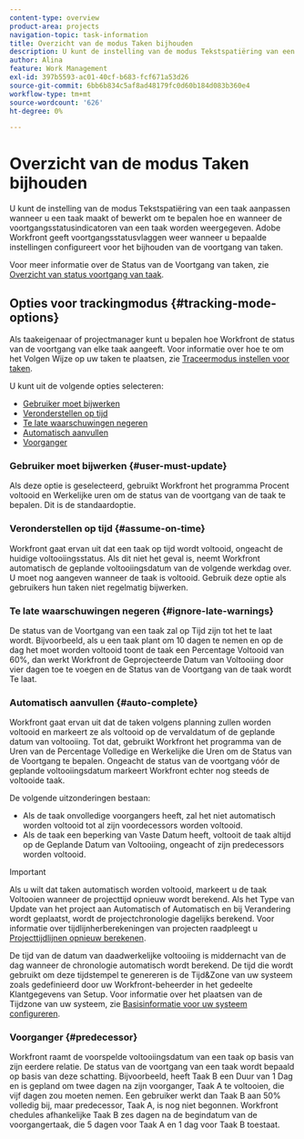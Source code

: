 ```yaml
---
content-type: overview
product-area: projects
navigation-topic: task-information
title: Overzicht van de modus Taken bijhouden
description: U kunt de instelling van de modus Tekstspatiëring van een taak aanpassen wanneer u een taak maakt of bewerkt om te bepalen hoe en wanneer de voortgangsstatusindicatoren van een taak worden weergegeven. Adobe Workfront geeft voortgangsstatusvlaggen weer wanneer u bepaalde instellingen configureert voor het bijhouden van de voortgang van taken.
author: Alina
feature: Work Management
exl-id: 397b5593-ac01-40cf-b683-fcf671a53d26
source-git-commit: 6bb6b834c5af8ad48179fc0d60b184d083b360e4
workflow-type: tm+mt
source-wordcount: '626'
ht-degree: 0%

---
```


# Overzicht van de modus Taken bijhouden

U kunt de instelling van de modus Tekstspatiëring van een taak aanpassen wanneer u een taak maakt of bewerkt om te bepalen hoe en wanneer de voortgangsstatusindicatoren van een taak worden weergegeven. Adobe Workfront geeft voortgangsstatusvlaggen weer wanneer u bepaalde instellingen configureert voor het bijhouden van de voortgang van taken.

Voor meer informatie over de Status van de Voortgang van taken, zie [Overzicht van status voortgang van taak](../../../manage-work/tasks/task-information/task-progress-status.md).

<!--
<div data-mc-conditions="QuicksilverOrClassic.Draft mode">
<h2>Set Tracking Mode for tasks</h2>
<p>(NOTE: drafted, because we created a new article and linked it below. Left this article as a "Overview" article only.) </p>
<p>To set the tracking mode:</p>
<ol>
<li value="1">Go to the task you want to set the tracking mode for.</li>
<li value="2"> <p data-mc-conditions="QuicksilverOrClassic.Quicksilver">Click the <strong>More</strong> icon <img src="assets/qs-more-icon-on-an-object.png">next to the name of the task, then click&nbsp;<strong>Edit</strong>.</p> <p>The Edit Task dialog box opens. </p> </li>
<li value="3"> <p>In the&nbsp;<strong>Settings</strong> section, use the&nbsp;<strong>Tracking Mode</strong> drop-down menu to select the Tracking Mode for the task.</p> <p>For more information about the tracking mode options, see the <a href="#tracking-mode-options" class="MCXref xref" xrefformat="{para}">Tracking Mode options</a> section in this article. </p> </li>
<li value="4">Click&nbsp;<strong>Save Changes.</strong></li>
</ol>
</div>
-->

## Opties voor trackingmodus {#tracking-mode-options}

Als taakeigenaar of projectmanager kunt u bepalen hoe Workfront de status van de voortgang van elke taak aangeeft. Voor informatie over hoe te om het Volgen Wijze op uw taken te plaatsen, zie [Traceermodus instellen voor taken](../../../manage-work/tasks/task-information/set-tracking-mode-for-tasks.md).

U kunt uit de volgende opties selecteren:

* [Gebruiker moet bijwerken](#user-must-update)
* [Veronderstellen op tijd](#assume-on-time)
* [Te late waarschuwingen negeren](#ignore-late-warnings)
* [Automatisch aanvullen](#auto-complete)
* [Voorganger](#predecessor)

### Gebruiker moet bijwerken {#user-must-update}

Als deze optie is geselecteerd, gebruikt Workfront het programma Procent voltooid en Werkelijke uren om de status van de voortgang van de taak te bepalen. Dit is de standaardoptie.

### Veronderstellen op tijd {#assume-on-time}

Workfront gaat ervan uit dat een taak op tijd wordt voltooid, ongeacht de huidige voltooiingsstatus. Als dit niet het geval is, neemt Workfront automatisch de geplande voltooiingsdatum van de volgende werkdag over. U moet nog aangeven wanneer de taak is voltooid. Gebruik deze optie als gebruikers hun taken niet regelmatig bijwerken.

### Te late waarschuwingen negeren {#ignore-late-warnings}

De status van de Voortgang van een taak zal op Tijd zijn tot het te laat wordt. Bijvoorbeeld, als u een taak plant om 10 dagen te nemen en op de dag het moet worden voltooid toont de taak een Percentage Voltooid van 60%, dan werkt Workfront de Geprojecteerde Datum van Voltooiing door vier dagen toe te voegen en de Status van de Voortgang van de taak wordt Te laat.

### Automatisch aanvullen {#auto-complete}

Workfront gaat ervan uit dat de taken volgens planning zullen worden voltooid en markeert ze als voltooid op de vervaldatum of de geplande datum van voltooiing. Tot dat, gebruikt Workfront het programma van de Uren van de Percentage Volledige en Werkelijke die Uren om de Status van de Voortgang te bepalen. Ongeacht de status van de voortgang vóór de geplande voltooiingsdatum markeert Workfront echter nog steeds de voltooide taak.

De volgende uitzonderingen bestaan:

* Als de taak onvolledige voorgangers heeft, zal het niet automatisch worden voltooid tot al zijn voordecessors worden voltooid.
* Als de taak een beperking van Vaste Datum heeft, voltooit de taak altijd op de Geplande Datum van Voltooiing, ongeacht of zijn predecessors worden voltooid.

>[!IMPORTANT]
>
>Als u wilt dat taken automatisch worden voltooid, markeert u de taak Voltooien wanneer de projecttijd opnieuw wordt berekend. Als het Type van Update van het project aan Automatisch of Automatisch en bij Verandering wordt geplaatst, wordt de projectchronologie dagelijks berekend. Voor informatie over tijdlijnherberekeningen van projecten raadpleegt u [Projecttijdlijnen opnieuw berekenen](../../../manage-work/projects/manage-projects/recalculate-project-timeline.md).
>
>De tijd van de datum van daadwerkelijke voltooiing is middernacht van de dag wanneer de chronologie automatisch wordt berekend. De tijd die wordt gebruikt om deze tijdstempel te genereren is de Tijd&amp;Zone van uw systeem zoals gedefinieerd door uw Workfront-beheerder in het gedeelte Klantgegevens van Setup. Voor informatie over het plaatsen van de Tijdzone van uw systeem, zie [Basisinformatie voor uw systeem configureren](../../../administration-and-setup/get-started-wf-administration/configure-basic-info.md).

### Voorganger {#predecessor}

Workfront raamt de voorspelde voltooiingsdatum van een taak op basis van zijn eerdere relatie. De status van de voortgang van een taak wordt bepaald op basis van deze schatting. Bijvoorbeeld, heeft Taak B een Duur van 1 Dag en is gepland om twee dagen na zijn voorganger, Taak A te voltooien, die vijf dagen zou moeten nemen. Een gebruiker werkt dan Taak B aan 50% volledig bij, maar predecessor, Taak A, is nog niet begonnen. Workfront chedules afhankelijke Taak B zes dagen na de begindatum van de voorgangertaak, die 5 dagen voor Taak A en 1 dag voor Taak B toestaat.
